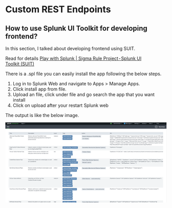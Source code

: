# Custom REST Endpoints

## How to use Splunk UI Toolkit for developing frontend?

In this section, I talked about developing frontend using SUIT.

Read for details [Play with Splunk | Sigma Rule Project - Splunk UI Toolkit (SUIT)](https://krdmnbrk.medium.com/play-with-splunk-sigma-rule-project-splunk-ui-toolkit-suit-dc3ea589a2fe)

There is a .spl file you can easily install the app following the below steps.

1. Log in to Splunk Web and navigate to Apps > Manage Apps.
2. Click install app from file.
3. Upload an file, click under file and go search the app that you want install
4. Click on upload after your restart Splunk web

The output is like the below image.

![Splunk Savedsearch View](images/output.png)
